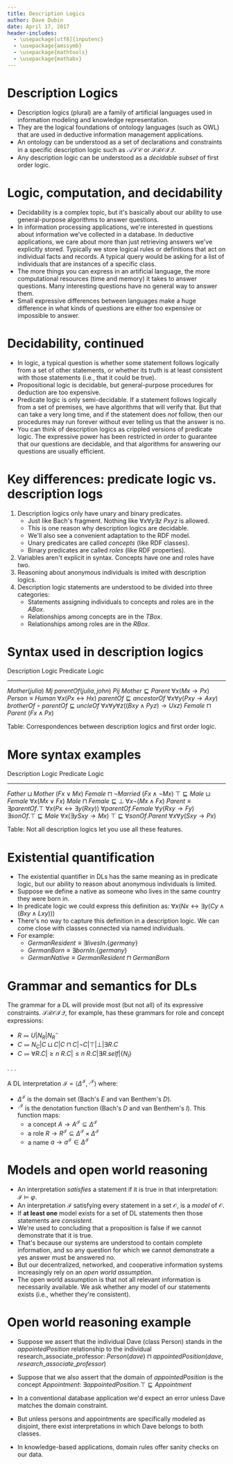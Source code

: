 ```yaml
---
title: Description Logics
author: Dave Dubin
date: April 17, 2017
header-includes:
  - \usepackage[utf8]{inputenc}
  - \usepackage{amssymb}
  - \usepackage{mathtools}
  - \usepackage{mathabx}
---
```


# Description Logics
- Description logics (plural) are a family of artificial languages
  used in information modeling and knowledge representation.
- They are the logical foundations of ontology languages (such as OWL)
  that are used in deductive information management applications.
- An ontology can be understood as a set of declarations and
  constraints in a specific description logic such as $\mathcal{ALC}$
  or $\mathcal{SROIQ}$.
- Any description logic can be understood as a *decidable subset* of
  first order logic.

# Logic, computation, and decidability

- Decidability is a complex topic, but it's basically about our
  ability to use general-purpose algorithms to answer questions.
- In information processing applications, we're interested in
  questions about information we've collected in a database. In
  deductive applications, we care about more than just retrieving
  answers we've explicitly stored. Typically we store logical rules or
  definitions that act on individual facts and records. A typical
  query would be asking for a list of individuals that are instances
  of a specific class.
- The more things you can express in an artificial language, the more
  computational resources (time and memory) it takes to answer
  questions. Many interesting questions have no general way to answer
  them.
- Small expressive differences between languages make a huge
  difference in what kinds of questions are either too expensive or
  impossible to answer.
  
# Decidability, continued
- In logic, a typical question is whether some statement follows
  logically from a set of other statements, or whether its truth is at
  least consistent with those statements (i.e., that it could be
  true).
- Propositional logic is decidable, but general-purpose procedures for
  deduction are too expensive.
- Predicate logic is only semi-decidable. If a statement follows
  logically from a set of premises, we have algorithms that will
  verify that. But that can take a very long time, and if the
  statement does *not* follow, then our procedures may run forever
  without ever telling us that the answer is no.
- You can think of description logics as crippled versions of
  predicate logic. The expressive power has been restricted in order
  to guarantee that our questions are decidable, and that algorithms
  for answering our questions are usually efficient.

# Key differences: predicate logic vs. description logs

1. Description logics only have unary and binary predicates.
    - Just like Bach's fragment. Nothing like ${\forall}x{\forall}y{\exists}z\ Pxyz$ is allowed.
    - This is one reason why description logics are decidable.
    - We'll also see a convenient adaptation to the RDF model.
    - Unary predicates are called *concepts* (like RDF classes).
    - Binary predicates are called *roles* (like RDF properties).
2. Variables aren't explicit in syntax. Concepts have one and roles have two.
3. Reasoning about anonymous individuals is imited with description logics.
4. Description logic statements are understood to be divided into
   three categories:
    - Statements assigning individuals to concepts and roles are in the *ABox*.
    - Relationships among concepts are in the *TBox*.
    - Relationships among roles are in the *RBox*.

# Syntax used in description logics

Description Logic                                                                                       Predicate Logic
--------------------                                -------------------------------------------------------------------
$Mother(julia)$                                                                                                    $Mj$
$parentOf(julia, john)$                                                                                           $Pij$
$Mother \sqsubseteq Parent$                                                            ${\forall}x (Mx \rightarrow Px)$
$Person \equiv Human$                                                              ${\forall}x (Px \leftrightarrow Hx)$
$parentOf \sqsubseteq ancestorOf$                                          ${\forall}x{\forall}y (Pxy \rightarrow Axy)$
$brotherOf \circ parentOf \sqsubseteq uncleOf$      ${\forall}x{\forall}y{\forall}z ((Bxy \wedge Pyz) \rightarrow Uxz)$
$Female \sqcap Parent$                                                                                 $(Fx \wedge Px)$

Table: Correspondences between description logics and first order logic.

# More syntax examples

Description Logic                                                                                       Predicate Logic
----------------------------------------                             --------------------------------------------------
$Father \sqcup Mother$                                                                                   $(Fx \vee Mx)$
$Female \sqcap {\neg}Married$                                                                    $(Fx \wedge {\neg}Mx)$
$\top \sqsubseteq Male \sqcup Female$                                                         ${\forall}x (Mx \vee Fx)$
$Male \sqcap Female \sqsubseteq \bot$                                                 ${\forall}x {\neg}(Mx \wedge Fx)$
$Parent \equiv {\exists}parentOf.\top$                                ${\forall}x (Px \leftrightarrow {\exists}y(Rxy))$
${\forall}parentOf.Female$                                                            ${\forall}y (Rxy \rightarrow Fy)$
${\exists}sonOf.\top \sqsubseteq Male$                                     ${\forall}x ({\exists}y Sxy \rightarrow Mx)$
$\top \sqsubseteq {\forall}sonOf.Parent$                                    ${\forall}x{\forall}y (Sxy \rightarrow Px)$

Table: Not all description logics let you use all these features.

# Existential quantification

- The existential quantifier in DLs has the same meaning as in
  predicate logic, but our ability to reason about anonymous individuals is limited.
- Suppose we define a native as someone who lives in the same country they were born in.
- In predicate logic we could express this definition as: ${\forall}x(Nx \leftrightarrow {\exists}y(Cy \wedge (Bxy \wedge Lxy)))$
- There's no way to capture this definition in a description logic. We can come close with classes connected via named individuals.
- For example:
   - $GermanResident \equiv {\exists}livesIn.\{germany\}$
   - $GermanBorn \equiv {\exists}bornIn.\{germany\}$
   - $GermanNative \equiv GermanResident \sqcap GermanBorn$

# Grammar and semantics for DLs


The grammar for a DL will provide most (but not all) of its expressive
constraints. $\mathcal{SROIQ}$, for example, has these grammars for
role and concept expressions:

- $R \Coloneqq U|N_{R}|N_{R}^{-}$
- $C \Coloneqq N_{C}|C \sqcup C|C \sqcap C|{\neg}C|\top|\bot|{\exists}R.C$
- $C \Coloneqq {\forall}R.C|{\geqslant}n\ R.C|{\leqslant}n\ R.C|{\exists}R.self|\{N_{I}\}$

. . .

A DL interpretation $\mathcal{I} = {\langle}\Delta^{\mathcal{I}}, \cdot^{\mathcal{I}}{\rangle}$ where:

- $\Delta^{\mathcal{I}}$ is the domain set (Bach's $E$ and van
  Benthem's $D$).
- $\cdot^{\mathcal{I}}$ is the denotation function (Bach's $D$ and van
  Benthem's $I$). This function maps:
     - a concept $A \rightarrow A^{\mathcal{I}} \subseteq \Delta^{\mathcal{I}}$
     - a role $R \rightarrow R^{\mathcal{I}} \subseteq \Delta^{\mathcal{I}} \times \Delta^{\mathcal{I}}$
     - a name $a \rightarrow a^{\mathcal{I}} \in \Delta^{\mathcal{I}}$

# Models and open world reasoning

- An interpretation *satisfies* a statement if it is true in
  that interpretation: $\mathcal{I}\ {\models}\ \varphi$.  
- An interpretation $\mathcal{I}$ satisfying every statement in a
  set $\mathcal{O}$, is a *model* of $\mathcal{O}$.
- If **at least one** model exists for a set of DL statements
  then those statements are *consistent.*
- We're used to concluding that a proposition is false if we cannot
  demonstrate that it is true.
- That's because our systems are understood to contain complete
  information, and so any question for which we cannot demonstrate a
  yes answer must be answered no.
- But our decentralized, networked, and cooperative information
  systems increasingly rely on an *open world assumption.*
- The open world assumption is that not all relevant information is
  necessarily available. We ask whether any model of our statements
  exists (i.e., whether they're consistent).

# Open world reasoning example

- Suppose we assert that the individual Dave (class Person) stands in
  the $appointedPosition$ relationship to the individual
  research_associate_professor:
  $Person(dave) \sqcap appointedPosition(dave,research\_associate\_professor)$

- Suppose that we also assert that the domain of $appointedPosition$
  is the concept $Appointment$: ${\exists}appointedPosition.\top \sqsubseteq Appointment$

- In a conventional database application we'd expect an error unless
  Dave matches the domain constraint.

- But unless persons and appointments are specifically modeled as disjoint, there
  exist interpretations in which Dave belongs to both classes.

- In knowledge-based applications, domain rules offer sanity checks on our data.






